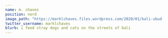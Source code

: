 ```yaml
---
name: m. chaves
position: nerd
image_path: "https://marklchaves.files.wordpress.com/2020/01/bali-ubud-pasar-mark-by-syahravi_ntwqr7_ar_1_1c_fillg_auto__c_scalew_512.jpg"
twitter_username: marklchaves
blurb: i feed stray dogs and cats on the streets of bali
---
```

